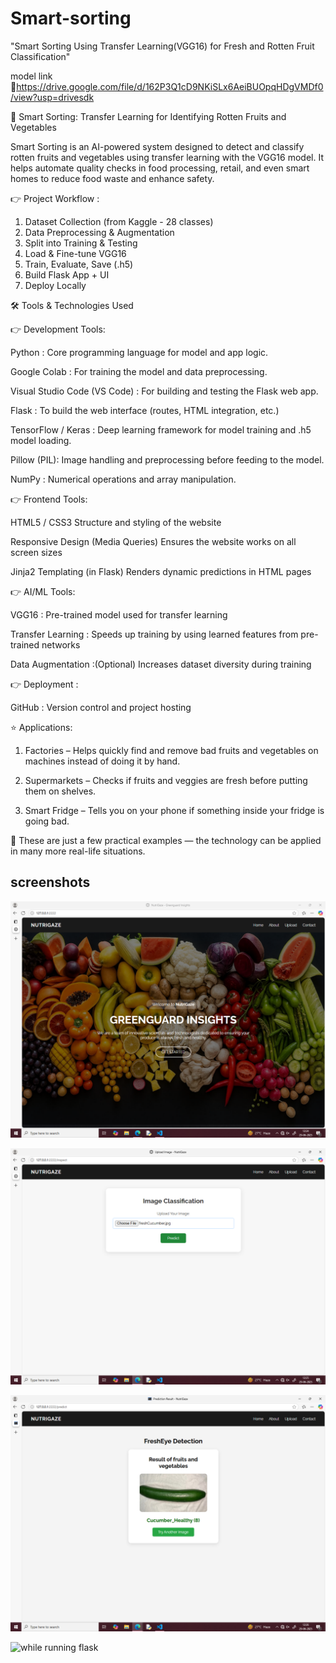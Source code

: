 # Smart-sorting
"Smart Sorting Using Transfer Learning(VGG16) for Fresh and Rotten Fruit Classification"

model link 🔗https://drive.google.com/file/d/162P3Q1cD9NKiSLx6AeiBUOpqHDgVMDf0/view?usp=drivesdk

🧠 Smart Sorting: Transfer Learning for Identifying Rotten Fruits and Vegetables

Smart Sorting is an AI-powered system designed to detect and classify rotten fruits and vegetables using transfer learning with the VGG16 model. It helps automate quality checks in food processing, retail, and even smart homes to reduce food waste and enhance safety.

👉 Project Workflow :
1. Dataset Collection (from Kaggle - 28 classes)
2. Data Preprocessing & Augmentation
3. Split into Training & Testing
4. Load & Fine-tune VGG16
5. Train, Evaluate, Save (.h5)
6. Build Flask App + UI
7. Deploy Locally


  
🛠️ Tools & Technologies Used

👉 Development Tools:

Python : Core programming language for model and app logic.

Google Colab : For training the model and data preprocessing.

Visual Studio Code (VS Code) : For building and testing the Flask web app.

Flask	: To build the web interface (routes, HTML integration, etc.)

TensorFlow / Keras : Deep learning framework for model training and .h5 model loading.

Pillow (PIL): Image handling and preprocessing before feeding to the model.

NumPy	: Numerical operations and array manipulation.

👉 Frontend Tools:

HTML5 / CSS3	Structure and styling of the website

Responsive Design (Media Queries)	Ensures the website works on all screen sizes

Jinja2 Templating (in Flask)	Renders dynamic predictions in HTML pages

👉 AI/ML Tools:

VGG16	: Pre-trained model used for transfer learning

Transfer Learning	: Speeds up training by using learned features from pre-trained networks

Data Augmentation :(Optional)	Increases dataset diversity during training


👉 Deployment :

 GitHub	: Version control and project hosting

⭐ Applications:

1. Factories – Helps quickly find and remove bad fruits and vegetables on machines instead of doing it by hand.


2. Supermarkets – Checks if fruits and veggies are fresh before putting them on shelves.


3. Smart Fridge – Tells you on your phone if something inside your fridge is going bad.

📝 These are just a few practical examples — the technology can be applied in many more real-life situations.


## screenshots
![home page](https://github.com/Tarun25-dev/Smart-sorting/blob/main/static/assets/projectimg/Screenshot%20(16).png)

![upload page](https://github.com/Tarun25-dev/Smart-sorting/blob/main/static/assets/projectimg/Screenshot%20(17).png)

![predict page](https://github.com/Tarun25-dev/Smart-sorting/blob/main/static/assets/projectimg/Screenshot%20(18).png)

![while running flask]()
